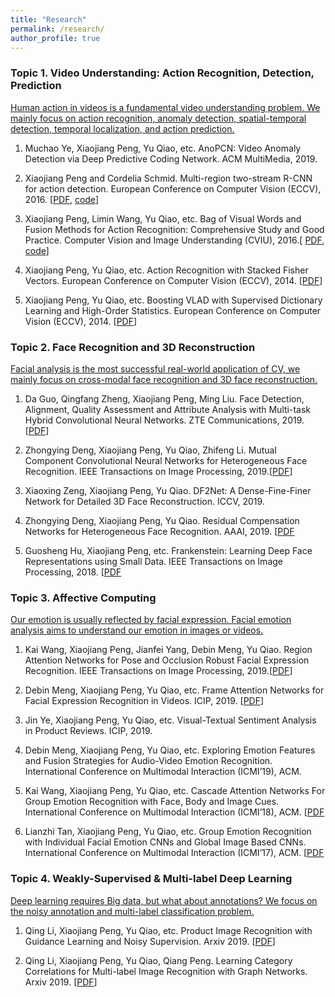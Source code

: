```yaml
---
title: "Research"
permalink: /research/
author_profile: true
---
```

### Topic 1. Video Understanding: Action Recognition, Detection, Prediction

[Human action in videos is a fundamental video understanding problem. We mainly focus on action recognition, anomaly detection, spatial-temporal detection, temporal localization, and action prediction.]()

1. Muchao Ye, Xiaojiang Peng, Yu Qiao, etc. AnoPCN: Video Anomaly Detection via Deep Predictive Coding Network. ACM MultiMedia, 2019.

2. Xiaojiang Peng and Cordelia Schmid. Multi-region two-stream R-CNN for action detection. European Conference on Computer Vision (ECCV), 2016. [[PDF](https://hal.inria.fr/hal-01349107v1/document), [code](https://github.com/pengxj/action-faster-rcnn)]

3. Xiaojiang Peng, Limin Wang, Yu Qiao, etc. Bag of Visual Words and Fusion Methods for Action Recognition: Comprehensive Study and Good Practice. Computer Vision and Image Understanding (CVIU), 2016.[ [PDF](https://www.sciencedirect.com/science/article/pii/S1077314216300091), [code](https://github.com/pengxj/MatAction)]

4. Xiaojiang Peng, Yu Qiao, etc. Action Recognition with Stacked Fisher Vectors. European Conference on Computer Vision (ECCV), 2014. [[PDF](https://xjpeng.weebly.com/uploads/5/5/4/4/55444193/pzqp_eccv14_sfv.pdf)]

5. Xiaojiang Peng, Yu Qiao, etc. Boosting VLAD with Supervised Dictionary Learning and High-Order Statistics. European Conference on Computer Vision (ECCV), 2014. [[PDF](https://xjpeng.weebly.com/uploads/5/5/4/4/55444193/pwqp_eccv14_shvlad.pdf)]


### Topic 2. Face Recognition and 3D Reconstruction

[Facial analysis is the most successful real-world application of CV, we mainly focus on cross-modal face recognition and 3D face reconstruction.]()

1. Da Guo, Qingfang Zheng, Xiaojiang Peng, Ming Liu. Face Detection, Alignment, Quality Assessment and Attribute Analysis with Multi-task Hybrid Convolutional Neural Networks. ZTE Communications, 2019. [[PDF](http://kns.cnki.net/kcms/detail/34.1294.TN.20190920.2104.004.html)]

1. Zhongying Deng, Xiaojiang Peng, Yu Qiao, Zhifeng Li. Mutual Component Convolutional Neural Networks for Heterogeneous Face Recognition. IEEE Transactions on Image Processing, 2019.[[PDF](https://pengxj.github.io/files/TIP19-MCCNN.pdf)]

2. Xiaoxing Zeng, Xiaojiang Peng, Yu Qiao. DF2Net: A Dense-Fine-Finer Network for Detailed 3D Face Reconstruction. ICCV, 2019.

3. Zhongying Deng, Xiaojiang Peng, Yu Qiao. Residual Compensation Networks for Heterogeneous Face Recognition. AAAI, 2019. [[PDF](https://pdfs.semanticscholar.org/7749/009cfcc05b096811e10696dcee424409c39f.pdf)

4. Guosheng Hu, Xiaojiang Peng, etc. Frankenstein: Learning Deep Face Representations using Small Data. IEEE Transactions on Image Processing, 2018. [[PDF](https://hal.inria.fr/hal-01306168/file/bare_jrnl.pdf)

### Topic 3. Affective Computing

[Our emotion is usually reflected by facial expression. Facial emotion analysis aims to understand our emotion in images or videos.]()

 1. Kai Wang, Xiaojiang Peng, Jianfei Yang, Debin Meng, Yu Qiao. Region Attention Networks for Pose and Occlusion Robust Facial Expression Recognition. IEEE Transactions on Image Processing, 2019.[[PDF](https://arxiv.org/pdf/1905.04075.pdf)]
 
1. Debin Meng, Xiaojiang Peng, Yu Qiao, etc. Frame Attention Networks for Facial Expression Recognition in Videos. ICIP, 2019. [[PDF](https://arxiv.org/pdf/1907.00193.pdf)]

2. Jin Ye, Xiaojiang Peng, Yu Qiao, etc. Visual-Textual Sentiment Analysis in Product Reviews. ICIP, 2019.

3. Debin Meng, Xiaojiang Peng, Yu Qiao, etc. Exploring Emotion Features and Fusion Strategies for Audio-Video Emotion Recognition. International Conference on Multimodal Interaction (ICMI’19), ACM.

4. Kai Wang, Xiaojiang Peng, Yu Qiao, etc. Cascade Attention Networks For Group Emotion Recognition with Face, Body and Image Cues. International Conference on Multimodal Interaction (ICMI’18), ACM. [[PDF](https://pengxj.github.io/files/icmi18-wang.pdf)

5. Lianzhi Tan, Xiaojiang Peng, Yu Qiao, etc. Group Emotion Recognition with Individual Facial Emotion CNNs and Global Image Based CNNs. International Conference on Multimodal Interaction (ICMI’17), ACM. [[PDF](https://pengxj.github.io/files/icmi17-paper.pdf)

### Topic 4. Weakly-Supervised & Multi-label Deep Learning

[Deep learning requires Big data, but what about annotations? We focus on the noisy annotation and multi-label classification problem.]()

1. Qing Li, Xiaojiang Peng, Yu Qiao, etc. Product Image Recognition with Guidance Learning and Noisy Supervision. Arxiv 2019. [[PDF](https://arxiv.org/pdf/1907.11384.pdf)]

1. Qing Li, Xiaojiang Peng, Yu Qiao, Qiang Peng. Learning Category Correlations for Multi-label Image Recognition with Graph Networks. Arxiv 2019. [[PDF](https://arxiv.org/abs/1909.13005)]
